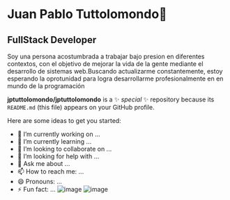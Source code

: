 # Juan Pablo Tuttolomondo👋

## FullStack Developer


Soy una persona acostumbrada a trabajar bajo presion en diferentes contextos, con el objetivo de mejorar la vida de la gente mediante el desarrollo de sistemas web.Buscando actualizarme constantemente, estoy esperando la oprotunidad para logra desarrollarme profesionalmente en en mundo de la programación

**jptuttolomondo/jptuttolomondo** is a ✨ _special_ ✨ repository because its `README.md` (this file) appears on your GitHub profile.

Here are some ideas to get you started:

- 🔭 I’m currently working on ...
- 🌱 I’m currently learning ...
- 👯 I’m looking to collaborate on ...
- 🤔 I’m looking for help with ...
- 💬 Ask me about ...
- 📫 How to reach me: ...
- 😄 Pronouns: ...
- ⚡ Fun fact: ...
![image](https://user-images.githubusercontent.com/92340417/164362765-016ca7ea-cb97-4f8d-8a47-705c848bc8d7.png)
![image](https://user-images.githubusercontent.com/92340417/164362894-ee00681a-71fc-497d-b8a2-69155c8c4b1d.png)
